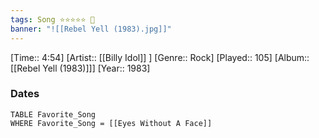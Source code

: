 ```yaml
---
tags: Song ⭐⭐⭐⭐⭐ 💛
banner: "![[Rebel Yell (1983).jpg]]"
---
```

[Time:: 4:54]
[Artist:: [[Billy Idol]] ]
[Genre:: Rock]
[Played:: 105]
[Album:: [[Rebel Yell (1983)]]]
[Year:: 1983]
### Dates
````dataview
TABLE Favorite_Song
WHERE Favorite_Song = [[Eyes Without A Face]]
````